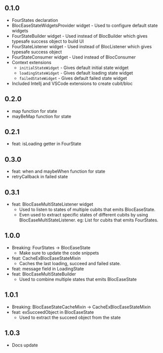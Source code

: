 ## 0.1.0
- FourStates declaration
- BlocEaseStateWidgetsProvider widget - Used to configure default state widgets
- FourStateBuilder widget - Used instead of BlocBuilder which gives typesafe success object to build UI
- FourStateListener widget - Used instead of BlocListener which gives typesafe success object
- FourStateConsumer widget - Used instead of BlocConsumer
- Context extensions
  - `initialStateWidget` - Gives default initial state widget
  - `loadingStateWidget` - Gives default loading state widget
  - `failedStateWidget` - Gives default failed state widget
- Included Intellj and VSCode extensions to create cubit/bloc

## 0.2.0
- map function for state
- mayBeMap function for state

## 0.2.1
- feat: isLoading getter in FourState

## 0.3.0
- feat: when and maybeWhen function for state
- retryCallback in failed state

## 0.3.1
- feat: BlocEaseMultiStateListener widget 
  - Used to listen to states of multiple cubits that emits BlocEaseState.
  - Even used to extract specific states of different cubits by using BlocEaseMultiStateListener<SucceedState>. eg: List<SucceedState> for cubits that emits FourStates.

## 1.0.0
- Breaking: FourStates -> BlocEaseState
  - Make sure to update the code snippets
- feat: CacheExBlocEaseStateMixin
  - Caches the last loading, succeed and failed state.
- feat: message field in LoadingState
- feat: BlocEaseMultiStateBuilder
  - Used to combine multiple states that emits BlocEaseState

## 1.0.1
- Breaking: BlocEaseStateCacheMixin -> CacheExBlocEaseStateMixin
- feat: exSucceedObject in BlocEaseState
  - Used to extract the succeed object from the state

## 1.0.3
- Docs update